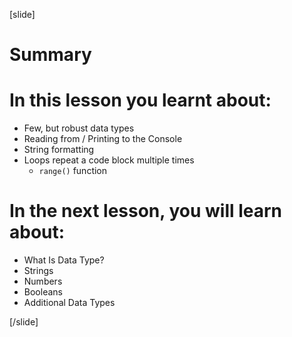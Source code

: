
[slide]
# Summary


# In this lesson you learnt about:

- Few, but robust data types
- Reading from / Printing to the Console
- String formatting
- Loops repeat a code block multiple times
  - `range()` function


# In the next lesson, you will learn about:

- What Is Data Type?
- Strings
- Numbers
- Booleans
- Additional Data Types


[/slide]